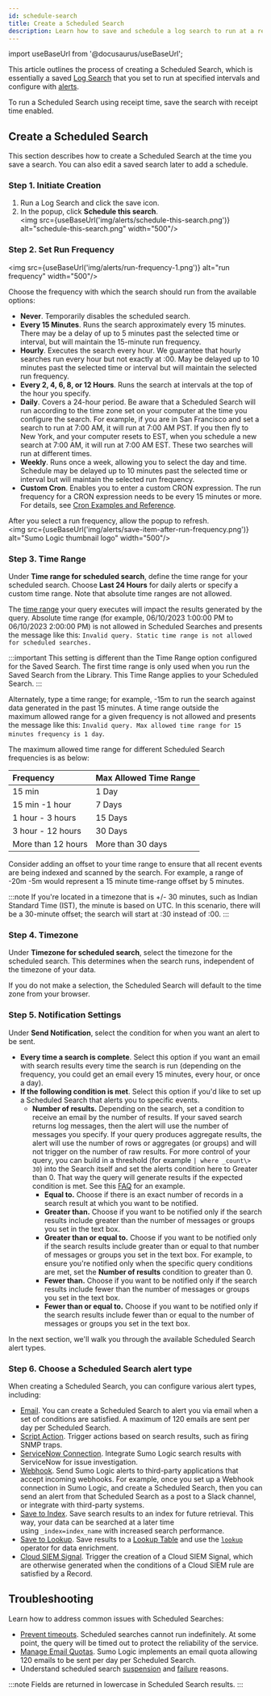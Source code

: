 ```yaml
---
id: schedule-search
title: Create a Scheduled Search
description: Learn how to save and schedule a log search to run at a regularly scheduled time, and add alerts.
---
```


import useBaseUrl from '@docusaurus/useBaseUrl';

This article outlines the process of creating a Scheduled Search, which is essentially a saved [Log Search](/docs/search) that you set to run at specified intervals and configure with [alerts](#step-6-choose-a-scheduled-search-alert-type).

To run a Scheduled Search using receipt time, save the search with receipt time enabled.

## Create a Scheduled Search

This section describes how to create a Scheduled Search at the time you save a search. You can also edit a saved search later to add a schedule.

### Step 1. Initiate Creation

1. Run a Log Search and click the save icon.
1. In the popup, click **Schedule this search**.<br/><img src={useBaseUrl('img/alerts/schedule-this-search.png')} alt="schedule-this-search.png" width="500"/>

### Step 2. Set Run Frequency

<img src={useBaseUrl('img/alerts/run-frequency-1.png')} alt="run frequency" width="500"/>

Choose the frequency with which the search should run from the available options:
* **Never**. Temporarily disables the scheduled search.
* **Every 15 Minutes**. Runs the search approximately every 15 minutes. There may be a delay of up to 5 minutes past the selected time or interval, but will maintain the 15-minute run frequency.
* **Hourly**. Executes the search every hour. We guarantee that hourly searches run every hour but not exactly at :00. May be delayed up to 10 minutes past the selected time or interval but will maintain the selected run frequency.
* **Every 2, 4, 6, 8, or 12 Hours**. Runs the search at intervals at the top of the hour you specify.
* **Daily**. Covers a 24-hour period. Be aware that a Scheduled Search will run according to the time zone set on your computer at the time you configure the search. For example, if you are in San Francisco and set a search to run at 7:00 AM, it will run at 7:00 AM PST. If you then fly to New York, and your computer resets to EST, when you schedule a new search at 7:00 AM, it will run at 7:00 AM EST. These two searches will run at different times.
* **Weekly**. Runs once a week, allowing you to select the day and time. Schedule may be delayed up to 10 minutes past the selected time or interval but will maintain the selected run frequency.
* **Custom Cron**. Enables you to enter a custom CRON expression. The run frequency for a CRON expression needs to be every 15 minutes or more. For details, see [Cron Examples and Reference](/docs/send-data/installed-collectors/sources/script-source/cron-examples-reference). 

After you select a run frequency, allow the popup to refresh. <br/><img src={useBaseUrl('img/alerts/save-item-after-run-frequency.png')} alt="Sumo Logic thumbnail logo" width="500"/>

### Step 3. Time Range

Under **Time range for scheduled search**, define the time range for your scheduled search. Choose **Last 24 Hours** for daily alerts or specify a custom time range. Note that absolute time ranges are not allowed.

The [time range](../../search/get-started-with-search/search-basics/time-range-expressions.md) your query executes will impact the results generated by the query. Absolute time range (for example, 06/10/2023 1:00:00 PM to 06/10/2023 2:00:00 PM) is not allowed in Scheduled Searches and presents the message like this: `Invalid query. Static time range is not allowed for scheduled searches.`

:::important
This setting is different than the Time Range option configured for the Saved Search. The first time range is only used when you run the Saved Search from the Library. This Time Range applies to your Scheduled Search.
:::

Alternately, type a time range; for example, -15m to run the search against data generated in the past 15 minutes. A time range outside the maximum allowed range for a given frequency is not allowed and presents the message like this: `Invalid query. Max allowed time range for 15 minutes frequency is 1 day`.

The maximum allowed time range for different Scheduled Search frequencies is as below:

| Frequency          | Max Allowed Time Range |
|:-------------------|:-----------------------|
| 15 min             | 1 Day                  |
| 15 min -1 hour     | 7 Days                 |
| 1 hour - 3 hours   | 15 Days                |
| 3 hour - 12 hours  | 30 Days                |
| More than 12 hours | More than 30 days      |

Consider adding an offset to your time range to ensure that all recent events are being indexed and scanned by the search. For example, a range of -20m -5m would represent a 15 minute time-range offset by 5 minutes.

:::note
If you're located in a timezone that is +/- 30 minutes, such as Indian Standard Time (IST), the minute is based on UTC. In this scenario, there will be a 30-minute offset; the search will start at :30 instead of :00.
:::

### Step 4. Timezone

Under **Timezone for scheduled search**, select the timezone for the scheduled search. This determines when the search runs, independent of the timezone of your data.

If you do not make a selection, the Scheduled Search will default to the time zone from your browser.

### Step 5. Notification Settings

Under **Send Notification**, select the condition for when you want an alert to be sent.

* **Every time a search is complete**. Select this option if you want an email with search results every time the search is run (depending on the frequency, you could get an email every 15 minutes, every hour, or once a day).
* **If the following condition is met**. Select this option if you'd like to set up a Scheduled Search that alerts you to specific events.
   * **Number of results.** Depending on the search, set a condition to receive an email by the number of results. If your saved search returns log messages, then the alert will use the number of messages you specify. If your query produces aggregate results, the alert will use the number of rows or aggregates (or groups) and will not trigger on the number of raw results. For more control of your query, you can build in a threshold (for example `| where _count\> 30`) into the Search itself and set the alerts condition here to Greater than 0. That way the query will generate results if the expected condition is met. See this [FAQ](/docs/alerts/scheduled-searches/faq/#how-do-i-set-a-real-time-alert-with-more-than-1000-results) for an example.
      * **Equal to.** Choose if there is an exact number of records in a search result at which you want to be notified.
      * **Greater than.** Choose if you want to be notified only if the search results include greater than the number of messages or groups you set in the text box.
      * **Greater than or equal to.** Choose if you want to be notified only if the search results include greater than or equal to that number of messages or groups you set in the text box. For example, to ensure you're notified only when the specific query conditions are met, set the **Number of results** condition to greater than 0.
      * **Fewer than.** Choose if you want to be notified only if the search results include fewer than the number of messages or groups you set in the text box.
      * **Fewer than or equal to.** Choose if you want to be notified only if the search results include fewer than or equal to the number of messages or groups you set in the text box.

In the next section, we'll walk you through the available Scheduled Search alert types.

### Step 6. Choose a Scheduled Search alert type

When creating a Scheduled Search, you can configure various alert types, including:

* [Email](create-email-alert.md). You can create a Scheduled Search to alert you via email when a set of conditions are satisfied. A maximum of 120 emails are sent per day per Scheduled Search.
* [Script Action](/docs/send-data/installed-collectors/sources/script-action). Trigger actions based on search results, such as firing SNMP traps.
* [ServiceNow Connection](/docs/alerts/webhook-connections/servicenow/). Integrate Sumo Logic search results with ServiceNow for issue investigation.
* [Webhook](/docs/alerts/webhook-connections/schedule-searches-webhook-connections). Send Sumo Logic alerts to third-party applications that accept incoming webhooks. For example, once you set up a Webhook connection in Sumo Logic, and create a Scheduled Search, then you can send an alert from that Scheduled Search as a post to a Slack channel, or integrate with third-party systems.
* [Save to Index](save-to-index.md). Save search results to an index for future retrieval. This way, your data can be searched at a later time using `_index=index_name` with increased search performance.
* [Save to Lookup](save-to-lookup.md). Save results to a [Lookup Table](../../search/lookup-tables/create-lookup-table.md) and use the [`lookup`](/docs/search/search-query-language/search-operators/lookup) operator for data enrichment.
* [Cloud SIEM Signal](generate-cse-signals.md). Trigger the creation of a Cloud SIEM Signal, which are otherwise generated when the conditions of a Cloud SIEM rule are satisfied by a Record.

## Troubleshooting

Learn how to address common issues with Scheduled Searches:

* [Prevent timeouts](/docs/alerts/scheduled-searches/faq/#how-do-i-prevent-my-scheduled-search-from-timing-out). Scheduled searches cannot run indefinitely. At some point, the query will be timed out to protect the reliability of the service.
* [Manage Email Quotas](/docs/alerts/scheduled-searches/faq#why-have-i-received-a-scheduled-search-email-quota-reached-notification). Sumo Logic implements an email quota allowing 120 emails to be sent per day per Scheduled Search.
* Understand scheduled search [suspension](faq.md#what-happens-when-a-scheduled-search-is-suspended) and [failure](faq.md#why-would-a-scheduled-search-fail) reasons.

:::note
Fields are returned in lowercase in Scheduled Search results.
:::
